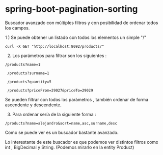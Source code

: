 # spring-boot-pagination-sorting

Buscador avanzado con múltiples filtros y con posibilidad de ordenar todos los campos.

1 ) Se puede obtener un listado con todos los elementos un simple "/"

``curl -X GET "http://localhost:8092/products/"``

2) Los parámetros para filtrar son los siguientes :

``/products?name=1``

  `` /products?surname=1``

  `` /products?quantity=5``

  `` /products?priceFrom=29027&priceTo=29029``
   
   Se pueden filtrar con todos los parámetros , también ordenar de forma ascendente y descendente.

3) Para ordenar sería de la siguiente forma :

  ``/products?name=alejandro&sort=name,asc,surname,desc``

Como se puede ver es un buscador bastante avanzado.

Lo interestante de este buscador es que podemos ver distintos filtros como int , BigDecimal y String. (Podemos mirarlo en la entity Product)